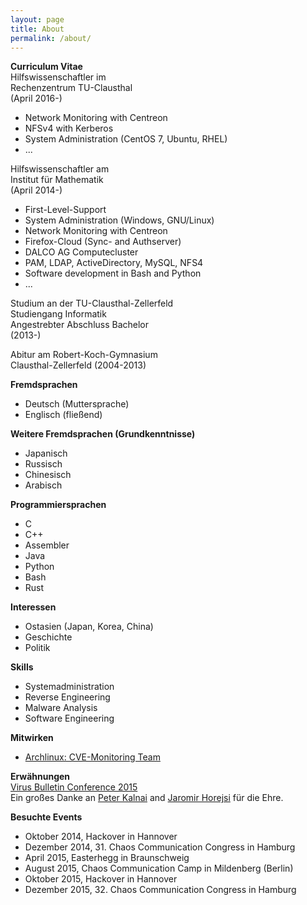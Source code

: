```yaml
---
layout: page
title: About
permalink: /about/
---
```

  
**Curriculum Vitae**  
Hilfswissenschaftler im  
Rechenzentrum TU-Clausthal  
(April 2016-)  

* Network Monitoring with Centreon
* NFSv4 with Kerberos
* System Administration (CentOS 7, Ubuntu, RHEL)
* ...
  
Hilfswissenschaftler am    
Institut für Mathematik   
(April 2014-)  

* First-Level-Support
* System Administration (Windows, GNU/Linux)
* Network Monitoring with Centreon
* Firefox-Cloud (Sync- and Authserver)
* DALCO AG Computecluster
* PAM, LDAP, ActiveDirectory, MySQL, NFS4
* Software development in Bash and Python
* ...
  
Studium an der TU-Clausthal-Zellerfeld    
Studiengang Informatik    
Angestrebter Abschluss Bachelor    
(2013-)  
  
Abitur am Robert-Koch-Gymnasium    
Clausthal-Zellerfeld (2004-2013)  
  
**Fremdsprachen**  

* Deutsch (Muttersprache)
* Englisch (fließend)
  
**Weitere Fremdsprachen (Grundkenntnisse)**  

* Japanisch
* Russisch
* Chinesisch
* Arabisch
  
**Programmiersprachen**  

* C
* C++
* Assembler
* Java
* Python
* Bash
* Rust
  
**Interessen**  

* Ostasien (Japan, Korea, China)
* Geschichte
* Politik
  
**Skills**  

* Systemadministration 
* Reverse Engineering
* Malware Analysis
* Software Engineering
  
**Mitwirken**  

* [Archlinux: CVE-Monitoring Team](https://www.archlinux.org/people/support-staff/)
  
**Erwähnungen**  
[Virus Bulletin Conference 2015](https://www.virusbtn.com/pdf/conference_slides/2015/KalnaiHorejsi-VB2015.pdf)    
Ein großes Danke an [Peter Kalnai](https://twitter.com/pkalnai) and [Jaromir Horejsi](https://twitter.com/JaromirHorejsi) für die Ehre.    
   
**Besuchte Events**  

* Oktober 2014, Hackover in Hannover
* Dezember 2014, 31. Chaos Communication Congress in Hamburg
* April 2015, Easterhegg in Braunschweig
* August 2015, Chaos Communication Camp in Mildenberg (Berlin)
* Oktober 2015, Hackover in Hannover
* Dezember 2015, 32. Chaos Communication Congress in Hamburg
